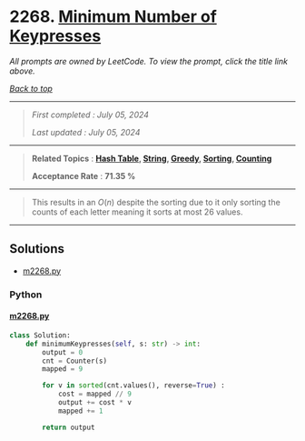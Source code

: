# 2268. [Minimum Number of Keypresses](<https://leetcode.com/problems/minimum-number-of-keypresses>)

*All prompts are owned by LeetCode. To view the prompt, click the title link above.*

*[Back to top](<../README.md>)*

------

> *First completed : July 05, 2024*
>
> *Last updated : July 05, 2024*

------

> **Related Topics** : **[Hash Table](<by_topic/Hash Table.md>), [String](<by_topic/String.md>), [Greedy](<by_topic/Greedy.md>), [Sorting](<by_topic/Sorting.md>), [Counting](<by_topic/Counting.md>)**
>
> **Acceptance Rate** : **71.35 %**

------

> This results in an $O(n)$ despite the sorting due to it only sorting 
> the counts of each letter meaning it sorts at most 26 values.

------

## Solutions

- [m2268.py](<../my-submissions/m2268.py>)
### Python
#### [m2268.py](<../my-submissions/m2268.py>)
```Python
class Solution:
    def minimumKeypresses(self, s: str) -> int:
        output = 0
        cnt = Counter(s)
        mapped = 9

        for v in sorted(cnt.values(), reverse=True) :
            cost = mapped // 9
            output += cost * v
            mapped += 1

        return output
```

